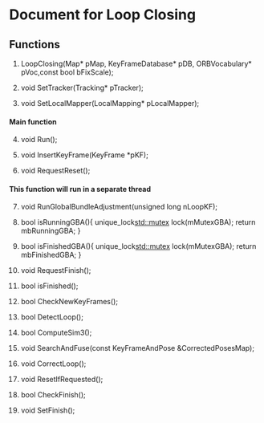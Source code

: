 # Document for Loop Closing

## Functions

1. LoopClosing(Map* pMap, KeyFrameDatabase* pDB, ORBVocabulary* pVoc,const bool bFixScale);

2. void SetTracker(Tracking* pTracker);

3. void SetLocalMapper(LocalMapping* pLocalMapper);

#### Main function

4. void Run();

5. void InsertKeyFrame(KeyFrame *pKF);

6. void RequestReset();

#### This function will run in a separate thread
7. void RunGlobalBundleAdjustment(unsigned long nLoopKF);

8. bool isRunningGBA(){
        unique_lock<std::mutex> lock(mMutexGBA);
        return mbRunningGBA;
    }
    
9. bool isFinishedGBA(){
        unique_lock<std::mutex> lock(mMutexGBA);
        return mbFinishedGBA;
    }   

10. void RequestFinish();

11. bool isFinished();

12. bool CheckNewKeyFrames();

13. bool DetectLoop();

14. bool ComputeSim3();

15. void SearchAndFuse(const KeyFrameAndPose &CorrectedPosesMap);

16. void CorrectLoop();

17. void ResetIfRequested();

18. bool CheckFinish();

19. void SetFinish();
